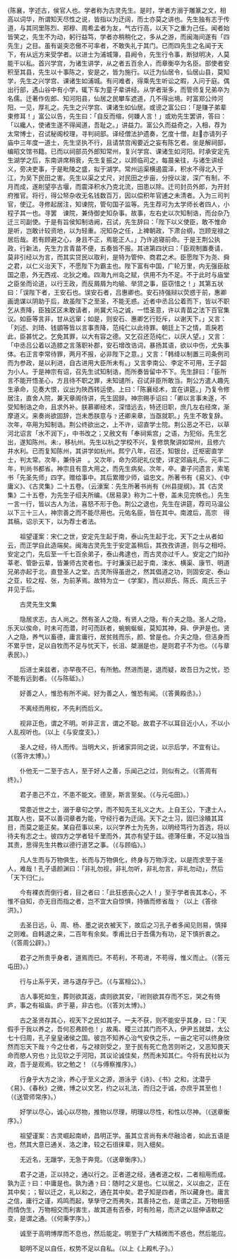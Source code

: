 <!-- { "loadSidebar": true } -->
{陈襄，字述古，侯官人也。学者称为古灵先生。是时，学者方溺于雕篆之文，相高以词华，所谓知天尽性之说，皆指以为迂阔，而士亦莫之讲也。先生独有志于传道，与其同里陈烈、郑穆、周希孟者为友，气古行高，以天下之重为己任。闻者始皆笑之，先生不为动，躬行益笃，学者亦稍稍化之，多从之游，而闽海间遂有「四先生」之目。虽有诞突恣傲不可率者，不敢失礼于其门。已而四先生之名闻于天下，有从远方来受学者。以进士为浦城簿，县阙令，先生行令事，断狱明决，人莫能干以私。首兴学宫，为诸生讲学，从之者五百余人，而章衡卒为名臣。部使者安积至其县，先生以十事陈之，安是之，皆为施行。以迁为仙居令，仙居山县，莫知学，先生之兴学宫、课诸生如浦城。有问难者，得乘先生听讼之暇，入问于庭。偶出行部，遇山谷中有小学，辄下车为童子辈讲经。从学者渐多，而管师复兄弟卒为名儒。迁著作佐郎、知河阳县，仙居之民攀车遮道，几不得出境。时富郑公帅河阳，一见，厚礼之。先生之兴学宫、课诸生如仙居。或谤之富公曰：「是赚子弟辈束修耳！」富公以告，先生曰：「自反而缩，何嫌人言！」或劝先生罢讲，答曰：「以纔人，使诸生遂不得闻道，吾耻之。」讲益力。富公久而益奇之，入相，荐为太常博士，召试秘阁校理，寻判祠部。译经僧法护遗奏，乞度十僧，赵亦请列子庙中三年度一道士，先生坚执不行，且请禁宫闱要近之妄有陈乞者。坐是解祠部，编昭文馆书籍。已而以祠部员外郎知常州，复兴学宫、课诸生如河阳。时承安定先生湖学之后，东南讲席稍衰，先生复振之，以顾临司之，每晨亲往，与诸生讲经义，旁决吏事，于是毗陵之盛，拟于湖学。常州运渠横遏震泽，积水不得北入于江，为吴下民田之害。先生以渠之丈尺，对民田之步亩，分授以浚，深广有制，不月而成，遂削望亭古堰，而震泽积水乃克北流，田患以除。迁司封员外郎，为开封府推官。将行，得公帑杂收无名钱数百万，因以偿积年官逋之未清者。入为三司判官，使辽。寻修起居注，知谏院，管句国子监等。先生荐可为太学师长者四人，小程子其一也。寻罢　谏院，兼侍御史知杂事。故事，左右史以次知制诰，而台杂乃迁三司副使。于是有旨侯知制诰阙，召试，先生辞曰：「陛下以义使臣，敢不惟命是听，岂敢计较资地，以为轻重。况知杂之任，上裨朝政，下肃台纲，岂顾宠禄之居后哉。若有顾避之心，身且不正，焉能正人。」乃许追寝前命。于是王荆公执政，行新法，先生力言青苗不便，五奏皆不报。其进第四状曰：「臣观制置奏请，莫非引经以为言，而其实贷民以取利，是特为管仲、商君之术。臣愿陛下为尧、舜之君，以仁义治天下，不愿陛下为霸主也。陛下富有中国，广轮万里，内无强臣敌国之患，外无西戎、北狄之难。四海九州岛之赋，供用不为不足。不于此时与庙堂之臣坐而论道，以行王政，而反屑屑为均输、举贷之事，臣窃惜之！」其第五状曰：「误陛下者，王安石也。误安石者，吕惠卿也。安石持强辩以荧惑于前，惠卿画诡谋以阴助于后，故虽陛下之至圣，不能无惑。近者中丞吕公着而下，皆以不职乞从责降，臣独区区未敢请者，尚冀犬马之诚，一悟圣意，许以青苗之法下百官集议。如臣等言非，甘从远窜；如是，则安石、惠卿乞行贬斥，以谢天下。」又言：「刘述、刘琦、钱顗等皆以言事责降，范纯仁以此待罪。朝廷上下之情，乖戾若此，臣甚忧之。乞免其罪，以大有容之德。又乞召还范纯仁，以厌人望。」又言：「中丞吕公着以造膝之言落职补郡，安石增改诰词，暴扬其语，欲以中伤，尤失事体。右正言李常待罪，两月不报，必非陛下之意。」又言：「韩绛以制置三司条例司而为参政，是以利进，自古进用大臣所未有。」又言李南公、李定不可用，王子韶为小人。于是神宗有诏，召先生试知制诰，而所奏皆留中不下。先生辞曰：「臣所言不能开悟圣心，方且待不职之罪，未知谴所，召试非臣所敢当。荆公方遣人趣先生承命，见奏大恨，议出为陜西转运使。上曰：「陈襄经术，宜在讲筵。」乃复令修居注，直舍人院，兼天章阁侍讲，先生固辞。神宗赐手诏曰：「卿以言事未遂，不受知制诰之命，且求外补。朕慕卿经术，深惜远去，特还旧职，庶几左右经席，渐摩道义。来奏尚欲固辞，岂未悉朕意与﹖还卿来章，当亟就职。」先生不敢复辞。次年，卒用为知制诰。荆公终欲出之，上不许，诏直学士院。荆公恶之不已，以草河北诏言「水不润下」，中书改之；又赦文有「奉祠紫宫」之语，为犯俗。先生乞出，遂知陈州。未，移杭州。先生以杭之学校不兴，复修筑聚讲如常州，且修六井水利。已而复知陈州，其讲学如杭州。熙宁八年，召还，知银台，迁枢密直学士，判太常。次年，兼侍讲　。又次年，命为郊祀礼仪使，详定郊庙礼乐。元丰二年，判尚书都省。神宗且有意大用之，而先生病矣。次年，卒。妻子问遗言，索笔书「先圣先师」四字。赠给事中。其后累赠少师，谥忠文。所著书有《易义》、《中庸义》、《古灵集》二十五卷。（云濠案：先生所著书尚有《州县提纲》。其《古灵集》二十五卷，为先生子绍夫所编。《居易录》称为二十卷，盖未见完帙也。）先生一言一行，皆以古人为法，喜怒不形于色。荆公之退也，先生在讲筵，荐司马温公以下三十三人，神宗善之而不能尽用也。元佑名臣，皆在其中。南渡后，高宗　得其稿，诏示天下，以为荐士者法。

　　祖望谨案：宋仁之世，安定先生起于南，泰山先生起于北，天下之士从者如云，而正学自此造端矣。闽海古灵先生于安定盖稍后，其孜孜讲道，则与之相埒。安定之门，先后至一千七百余弟子，泰山弗逮也，而古灵亦过千人。安定之门如孙莘老、管卧云辈，皆兼师古灵者也。于时濂溪已起于南，涑水、横渠、康节、明道兄弟亦起于北，直登圣人之堂。古灵所得虽逊之，然其倡道之功，则固安定、泰山之亚，较之程、张，为前茅焉。故特为立一《学案》，而以郑氏、陈氏、周氏三子并见于后。

　　古灵先生文集

　　隐居求志，古人尚之。然有圣人之隐，有贤人之隐，有介夫之隐。圣人之隐，乐天以俟命，时未可而潜，时可而跃者，蜿蜿蜒蜒，莫知其神，舜、伊尹是也。贤人之隐，养气以畜德，庸言庸行，居贫贱而乐，颜、曾是也。介夫之隐，但洁身而不累乎世，足以自牧而不足与忧天下，长沮、桀溺是也，是则君子不为也。（《与章表民》。）

　　后进士来兹者，亦早夜不已，有所勉。然进而是，退而疑，故吾日为之忧，恐不能有远到者。（《与陈砥》。）

　　好善之人，惟恐有所不闻。好为善之人，惟恐有闻。（《答黄殿丞》。）

　　不离经而用权，不先利而后义。

　　视非正色，谓之不明。听非正言，谓之不聪。故君子不以耳目近小人，不以小人乱视听也。（以上《与安度支》。）

　　圣人之经，待人而传。当明大义，折诸家异同之说，以示后学，不宜有让。（《答许太博》。）

　　仆他无一二至于古人，至于好人之善，乐闻己之过，则似有之。（《答周有终》。）

　　君子患己不立，不患不能文。德至，斯言至矣。（《与元屯田》。）

　　常患近世之士，溺于章句之学，而不知先王礼义之大。上自王公，下逮士人，其取人也，莫不以善词章者为能，守经行者为迂阔。天下之士习，固已涂瞶其耳目，而莫之能正矣。某自莅事以来，以兴学养士为先务，以明经笃行为首选，将以待夫有志之士。彼四方之学者轻千里而外，其亦有望于兹。德薄任重，不足以独当其责，思得先生共教以德行道艺之事。（《与顾临》。）

　　凡人生而与万物俱生，长而与万物俱化，终身与万物浮沈，以是而求至于圣人，难哉！孔子语颜渊曰：「非礼勿视，非礼勿听，非礼勿言，非礼勿动」，然后「天下归仁」。

　　今有裸衣而倒行者，目之者曰：「此狂惑丧心之人！」至于学者丧其本心，不惟不自知，亦无目而指之者，岂不宜大自惊惧，持循而修省哉﹖（以上《答徐洪》。）

　　去圣日远，、周、杨、墨之说衣被天下，故后之习孔子者多闻见则易，慎择之则难。自韩退之来，二百年有余矣。季甫比日于吾儒为有功，足下慎折衷之。（《答周公辟》。）

　　君子之所贵乎身者，道焉而已。不苟利，不苟进，不苟得，惟义而止。（《答元屯田》。）

　　行与止系乎天，进与退存乎己。（《与富相公》。）

　　古人事死如生，葬则欲其返，虞则欲其安，『祔则欲其存而不忘，哭之有倚庐，事之有祖庙。庐于墓，非古也。（《答刘太博》。）

　　古之圣贤存其心，视天下之民如其子。一夫不获，则不能安乎其身，曰：「天假手于我以养之，吾何忍弗顾也！」故禹、稷三过其门而不入，伊尹五就桀，太公七十归周，孔子皇皇诸侯之国。彼岂不知养心治气安佚之乐，一亩之宅可以终身欣然而忘天下哉﹖今之仕者，与之禄则受之，至于民有死亡危苦则听之，又恶知畏天命而愍人穷也﹖比见钦之于河阳，其议论诚佳矣，然而未知其仁。今将有民社以为政，吾于是观焉。钦之勉之！（《与傅察推序》。）

　　行身乎大方之涂，养心于至义之源，游泳乎《诗》、《书》之和，沈潜乎《易》、《春秋》之微，博之以文艺，约之以礼法，而归之于诚，亦庶乎其至也！（《送管师常序》。）

　　好学以尽心，诚心以尽物，推物以尽理，明理以尽性，和性以尽神。（《送章衡序》。）

　　祖望谨案：古灵崛起南峤，昌明正学。虽其立言尚有未尽融洽者，如此五语是也，然其大意已通关、洛之津，较之石徂徕辈，则入细矣。

　　无近名，无躐学，无急于奔竞。（《送章衡序》。）

　　君子之道，正以持之，通以行之。正者道之经，通者道之权，二者相用而成。孰为正﹖曰：中庸是也。孰为通﹖曰：随时之义是也。仁以居之，义以由之，正在其中矣；；智以迁之，礼以和之，通在其中矣。君子知是四者，所以藏身也。庸言之信，庸行之谨，鸡鸣而起，孳孳守之而弗失，其善持之也，是谓之正。万物相感而情伪生，万物相交而利害生，故其道有否泰，时有险易，而济之以屈伸语默之变，是谓之通。（《何秉字序》。）

　　诚至于高明博厚而不息也，然后能定。明至于广大精微而不惑也，然后能应。

　　聪明不足以自任，权势不足以自私。（以上《上殿札子》。）

